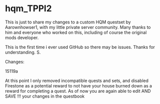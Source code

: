 # hqm_TPPI2

This is just to share my changes to a custom HQM questset by Aarownhowser1, with my little private server community.
Many thanks to him and everyone who worked on this, including of course the original mods developer.

This is the first time i ever used GitHub so there may be issues. Thanks for understanding.
S.


Changes:

 15119a
 
   At this point I only removed incompatible quests and sets, and disabled Firestone as a potential reward to not have your     house burned down as a reward for completing a quest. As of now you are again able to edit AND SAVE !!! your changes in the questbook
